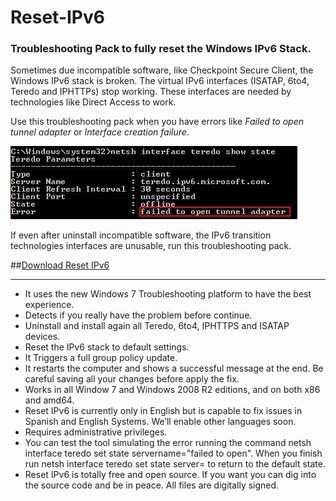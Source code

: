 Reset-IPv6
==========

### Troubleshooting Pack to fully reset the Windows IPv6 Stack.

Sometimes due incompatible software, like Checkpoint Secure Client, the Windows IPv6 stack is broken. The virtual IPv6 interfaces (ISATAP, 6to4, Teredo and IPHTTPs) stop working. These interfaces are needed by technologies like Direct Access to work.

Use this troubleshooting pack when you have errors like *Failed to open tunnel adapter* or *Interface creation failure*.

![Failed to open tunnel adapter](ProjectDescription/FailedToOpen.jpg)

If even after uninstall incompatible software, the IPv6 transition technologies interfaces are unusable, run this troubleshooting pack. 

##[Download Reset IPv6](https://github.com/Tulpep/Reset-IPv6/releases/download/v1.0/ResetIPv6.exe)

---


* It uses the new Windows 7 Troubleshooting platform to have the best experience.
* Detects if you really have the problem before continue.
* Uninstall and install again all Teredo, 6to4, IPHTTPS and ISATAP devices. 
* Reset the IPv6 stack to default settings.
* It Triggers a full group policy update.
* It restarts the computer and shows a successful message at the end. Be careful saving all your changes before apply the fix.
* Works in all Window 7 and Windows 2008 R2 editions, and on both x86 and amd64.
* Reset IPv6 is currently only in English but is capable to fix issues in Spanish and English Systems. We’ll enable other languages soon.
* Requires administrative privileges.
* You can test the tool simulating the error running the command netsh interface teredo set state servername="failed to open". When you finish run netsh interface teredo set state server= to return to the default state.
* Reset IPv6 is totally free and open source. If you want you can dig into the source code and be in peace. All files are digitally signed.